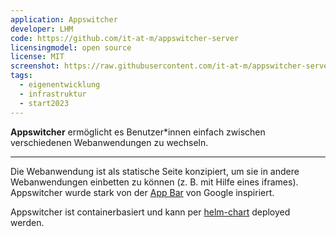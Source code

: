 ```yaml
---
application: Appswitcher
developer: LHM
code: https://github.com/it-at-m/appswitcher-server
licensingmodel: open source
license: MIT
screenshot: https://raw.githubusercontent.com/it-at-m/appswitcher-server/main/docs/embedded_in_applications.png
tags:
  - eigenentwicklung
  - infrastruktur
  - start2023
---
```


**Appswitcher** ermöglicht es Benutzer\*innen einfach zwischen verschiedenen Webanwendungen zu wechseln.

---

Die Webanwendung ist als statische Seite konzipiert, um sie in andere Webanwendungen einbetten zu können (z. B. mit Hilfe eines iframes).
Appswitcher wurde stark von der [App Bar](https://support.google.com/accounts/answer/1714464?hl=en#zippy=%2Cswitch-between-apps) von Google inspiriert.

Appswitcher ist containerbasiert und kann per [helm-chart](https://github.com/it-at-m/helm-charts/tree/main/charts/appswitcher-server) deployed werden.

